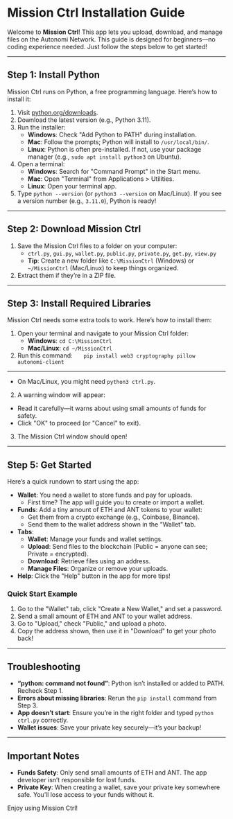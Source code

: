 # Mission Ctrl Installation Guide

Welcome to **Mission Ctrl**! This app lets you upload, download, and manage files on the Autonomi Network. This guide is designed for beginners—no coding experience needed. Just follow the steps below to get started!

---

## Step 1: Install Python

Mission Ctrl runs on Python, a free programming language. Here’s how to install it:

1. Visit [python.org/downloads](https://www.python.org/downloads/).
2. Download the latest version (e.g., Python 3.11).
3. Run the installer:
   - **Windows**: Check "Add Python to PATH" during installation.
   - **Mac**: Follow the prompts; Python will install to `/usr/local/bin/`.
   - **Linux**: Python is often pre-installed. If not, use your package manager (e.g., `sudo apt install python3` on Ubuntu).
4. Open a terminal:
   - **Windows**: Search for "Command Prompt" in the Start menu.
   - **Mac**: Open "Terminal" from Applications > Utilities.
   - **Linux**: Open your terminal app.
5. Type `python --version` (or `python3 --version` on Mac/Linux). If you see a version number (e.g., `3.11.0`), Python is ready!

---

## Step 2: Download Mission Ctrl

1. Save the Mission Ctrl files to a folder on your computer:
   - `ctrl.py`, `gui.py`, `wallet.py`, `public.py`, `private.py`, `get.py`, `view.py`
   - **Tip**: Create a new folder like `C:\MissionCtrl` (Windows) or `~/MissionCtrl` (Mac/Linux) to keep things organized.
2. Extract them if they’re in a ZIP file.

---

## Step 3: Install Required Libraries

Mission Ctrl needs some extra tools to work. Here’s how to install them:

1. Open your terminal and navigate to your Mission Ctrl folder:
   - **Windows**: `cd C:\MissionCtrl`
   - **Mac/Linux**: `cd ~/MissionCtrl`
2. Run this command: `   pip install web3 cryptography pillow autonomi-client`

---

- On Mac/Linux, you might need `python3 ctrl.py`.
2. A warning window will appear:
- Read it carefully—it warns about using small amounts of funds for safety.
- Click "OK" to proceed (or "Cancel" to exit).
3. The Mission Ctrl window should open!

---

## Step 5: Get Started

Here’s a quick rundown to start using the app:

- **Wallet**: You need a wallet to store funds and pay for uploads.
  - First time? The app will guide you to create or import a wallet.
- **Funds**: Add a tiny amount of ETH and ANT tokens to your wallet:
  - Get them from a crypto exchange (e.g., Coinbase, Binance).
  - Send them to the wallet address shown in the "Wallet" tab.
- **Tabs**:
  - **Wallet**: Manage your funds and wallet settings.
  - **Upload**: Send files to the blockchain (Public = anyone can see; Private = encrypted).
  - **Download**: Retrieve files using an address.
  - **Manage Files**: Organize or remove your uploads.
- **Help**: Click the "Help" button in the app for more tips!

### Quick Start Example
1. Go to the "Wallet" tab, click "Create a New Wallet," and set a password.
2. Send a small amount of ETH and ANT to your wallet address.
3. Go to "Upload," check "Public," and upload a photo.
4. Copy the address shown, then use it in "Download" to get your photo back!

---

## Troubleshooting

- **“python: command not found”**: Python isn’t installed or added to PATH. Recheck Step 1.
- **Errors about missing libraries**: Rerun the `pip install` command from Step 3.
- **App doesn’t start**: Ensure you’re in the right folder and typed `python ctrl.py` correctly.
- **Wallet issues**: Save your private key securely—it’s your backup!

---

## Important Notes

- **Funds Safety**: Only send small amounts of ETH and ANT. The app developer isn’t responsible for lost funds.
- **Private Key**: When creating a wallet, save your private key somewhere safe. You’ll lose access to your funds without it.

Enjoy using Mission Ctrl!
